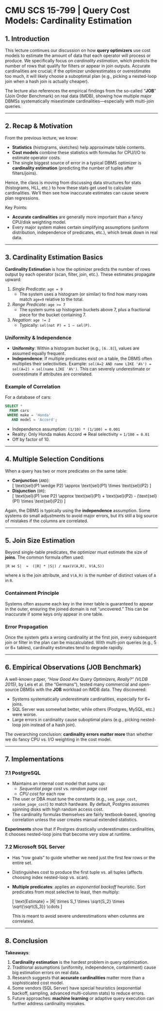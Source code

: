 # CMU SCS 15-799 | Query Cost Models: Cardinality Estimation

## 1. Introduction

This lecture continues our discussion on how **query optimizers** use cost models to estimate the amount of data that each operator will process or produce. We specifically focus on *cardinality estimation*, which predicts the number of rows that qualify for filters or appear in join outputs. Accurate cardinalities are crucial; if the optimizer underestimates or overestimates too much, it will likely choose a suboptimal plan (e.g., picking a nested-loop join when a hash join is actually cheaper).

The lecture also references the empirical findings from the so-called “**JOB**” (Join Order Benchmark) on real data (IMDB), showing how multiple major DBMSs systematically misestimate cardinalities—especially with multi-join queries.

---

## 2. Recap & Motivation

From the previous lecture, we know:

- **Statistics** (histograms, sketches) help approximate table contents.
- **Cost models** combine these statistics with formulas for CPU/I/O to estimate operator costs.
- The single biggest source of error in a typical DBMS optimizer is **cardinality estimation** (predicting the number of tuples after filters/joins).

Hence, the class is moving from discussing data structures for stats (histograms, HLL, etc.) to how these stats get used to calculate cardinalities. We’ll then see how inaccurate estimates can cause severe plan regressions.

Key Points:

- **Accurate cardinalities** are generally more important than a fancy CPU/disk weighting model.
- Every major system makes certain simplifying assumptions (uniform distribution, independence of predicates, etc.), which break down in real data.

---

## 3. Cardinality Estimation Basics

**Cardinality Estimation** is how the optimizer predicts the number of rows output by each operator (scan, filter, join, etc.). These estimates propagate upward:

1. *Single Predicate*: `age = 9`  
   - The system uses a histogram (or similar) to find how many rows match `age=9` relative to the total.
2. *Range Predicate*: `age >= 7`  
   - The system sums up histogram buckets above 7, plus a fractional piece for the bucket containing 7.
3. *Negation*: `age != 2`  
   - Typically: `sel(not P) = 1 – sel(P)`.

### Uniformity & Independence

- **Uniformity**: Within a histogram bucket (e.g., `[6..8]`), values are assumed equally frequent.  
- **Independence**: If multiple predicates exist on a table, the DBMS often multiplies their selectivities. Example: `sel(A=2 AND name LIKE 'A%') = sel(A=2) × sel(name LIKE 'A%')`. This can severely underestimate or overestimate if attributes are correlated.

### Example of Correlation

For a database of cars:
```sql
SELECT *
  FROM cars
 WHERE make = 'Honda' 
   AND model = 'Accord';
```
- Independence assumption: `(1/10) * (1/100) = 0.001`  
- Reality: Only Honda makes Accord => Real selectivity = `1/100 = 0.01`  
- Off by factor of 10.

---

## 4. Multiple Selection Conditions

When a query has two or more predicates on the same table:

- **Conjunction** (`AND`):  
  \[
    \text{sel}(P1 \wedge P2) \approx \text{sel}(P1) \times \text{sel}(P2)
  \]
- **Disjunction** (`OR`):  
  \[
    \text{sel}(P1 \vee P2) \approx \text{sel}(P1) + \text{sel}(P2) - (\text{sel}(P1) \times \text{sel}(P2))
  \]

Again, the DBMS is typically using the **independence** assumption. Some systems do small adjustments to avoid major errors, but it’s still a big source of mistakes if the columns are correlated.

---

## 5. Join Size Estimation

Beyond single-table predicates, the optimizer must estimate the size of **joins**. The common formula often used:

```
|R ⋈ S|  ≈  (|R| * |S|) / max(V(A,R), V(A,S))
```
where `A` is the join attribute, and `V(A,R)` is the number of distinct values of `A` in `R`.

### Containment Principle

Systems often assume each key in the inner table is guaranteed to appear in the outer, ensuring the joined domain is not “uncovered.” This can be inaccurate if some keys only appear in one table.

### Error Propagation

Once the system gets a wrong cardinality at the first join, every subsequent join or filter in the plan can be miscalculated. With multi-join queries (e.g., 5 or 6+ tables), cardinality estimates tend to degrade rapidly.

---

## 6. Empirical Observations (JOB Benchmark)

A well-known paper, *“How Good Are Query Optimizers, Really?” (VLDB 2015)*, by Leis et al. (the “Germans”), tested many commercial and open-source DBMSs with the **JOB** workload on IMDB data. They discovered:

- Systems systematically underestimate cardinalities, especially for 6+ joins.
- SQL Server was somewhat better, while others (Postgres, MySQL, etc.) were worse.
- Large errors in cardinality cause suboptimal plans (e.g., picking nested-loop join instead of a hash join).

The overarching conclusion: **cardinality errors matter more** than whether we do fancy CPU vs. I/O weighting in the cost model.

---

## 7. Implementations

### 7.1 PostgreSQL

- Maintains an internal cost model that sums up:
  - *Sequential page cost* vs. *random page cost*
  - *CPU cost* for each row
- The user or DBA must tune the constants (e.g., `seq_page_cost`, `random_page_cost`) to match hardware. By default, Postgres assumes spinning disks with high random access cost. 
- The cardinality formulas themselves are fairly textbook-based, ignoring correlation unless the user creates manual extended statistics.

**Experiments** show that if Postgres drastically underestimates cardinalities, it chooses nested-loop joins that become very slow at runtime.

### 7.2 Microsoft SQL Server

- Has “row goals” to guide whether we need just the first few rows or the entire set.
- Distinguishes cost to produce the first tuple vs. all tuples (affects choosing index nested-loop vs. scan).
- **Multiple predicates**: applies an *exponential backoff* heuristic. Sort predicates from most selective to least, then multiply:

  \[
  \text{Estimate} = |R| \times S_1 \times \sqrt{S_2} \times \sqrt{\sqrt{S_3}} \cdots
  \]
  
  This is meant to avoid severe underestimations when columns are correlated.

---

## 8. Conclusion

**Takeaways**:

1. **Cardinality estimation** is the hardest problem in query optimization.  
2. Traditional assumptions (uniformity, independence, containment) cause big estimation errors on real data.  
3. Research suggests that **accurate cardinalities** matter more than a sophisticated cost model.  
4. Some vendors (SQL Server) have special heuristics (exponential backoff, sampling, advanced multi-column stats) to reduce errors.  
5. Future approaches: **machine learning** or adaptive query execution can further address cardinality mistakes.